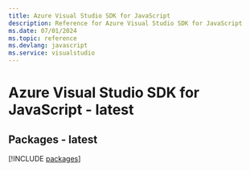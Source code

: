 ```yaml
---
title: Azure Visual Studio SDK for JavaScript
description: Reference for Azure Visual Studio SDK for JavaScript
ms.date: 07/01/2024
ms.topic: reference
ms.devlang: javascript
ms.service: visualstudio
---
```

# Azure Visual Studio SDK for JavaScript - latest
## Packages - latest
[!INCLUDE [packages](visual-studio-index.md)]